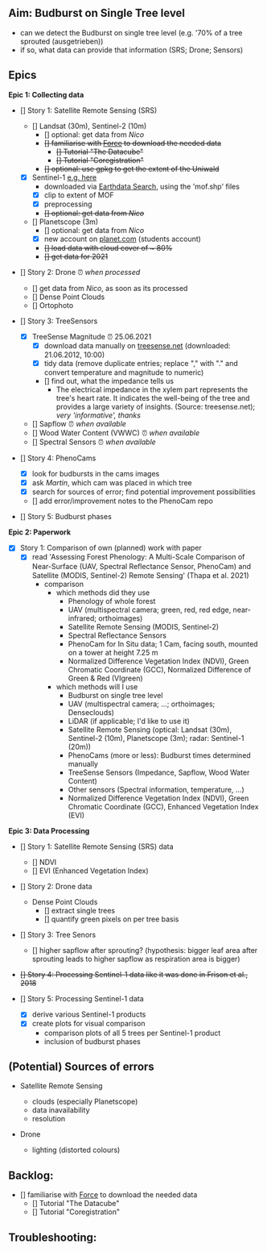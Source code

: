 ## Aim: Budburst on Single Tree level
- can we detect the Budburst on single tree level (e.g. '70% of a tree sprouted (ausgetrieben))
- if so, what data can provide that information (SRS; Drone; Sensors)

## Epics

**Epic 1: Collecting data**

- [] Story 1: Satellite Remote Sensing (SRS)
  - [] Landsat (30m), Sentinel-2 (10m)
    - [] optional: get data from *Nico*
    - <del> [] familiarise with [Force](https://force-eo.readthedocs.io/en/latest/howto/index.html) to download the needed data </del>
      -  <del> [] Tutorial "The Datacube" </del>
      - <del> [] Tutorial "Coregistration" </del>
    - <del> [] optional: use gpkg to get the extent of the Uniwald </del>
  - [x] Sentinel-1 [e.g. here](https://scihub.copernicus.eu/)
    - downloaded via [Earthdata Search](https://search.earthdata.nasa.gov/search), using the 'mof.shp' files
    - [x] clip to extent of MOF
    - [x] preprocessing
    - <del> [] optional: get data from *Nico* </del>
  - [] Planetscope (3m)
    - [] optional: get data from *Nico*
    - [x] new account on [planet.com](https://www.planet.com/) (students account)
    - <del> [] load data with cloud cover of ~ 80% </del>
    - <del> [] get data for 2021 </del>

- [] Story 2: Drone :alarm_clock: *when processed*
  - [] get data from *Nico*, as soon as its processed
  - [] Dense Point Clouds
  - [] Ortophoto

- [] Story 3: TreeSensors
  - [x] TreeSense Magnitude :alarm_clock: 25.06.2021
    - [x] download data manually on [treesense.net](https://login.treesense.net/home/) (downloaded: 21.06.2012, 10:00)
    - [x] tidy data (remove duplicate entries; replace "," with "." and convert temperature and magnitude to numeric)
    - [] find out, what the impedance tells us
        - The electrical impedance in the xylem part represents the tree's heart rate. It indicates the well-being of the tree and provides a large variety of insights. (Source: treesense.net); *very 'informative', thanks*
  - [] Sapflow :alarm_clock: *when available*
  - [] Wood Water Content (VWWC) :alarm_clock: *when available*
  - [] Spectral Sensors :alarm_clock: *when available*
 
- [] Story 4: PhenoCams
  - [x] look for budbursts in the cams images
  - [x] ask *Martin*, which cam was placed in which tree
  - [x] search for sources of error; find potential improvement possibilities
  - [] add error/improvement notes to the PhenoCam repo
  
- [] Story 5: Budburst phases

**Epic 2: Paperwork**
 
- [x] Story 1: Comparison of own (planned) work with paper
  - [x] read 'Assessing Forest Phenology: A Multi-Scale Comparison of Near-Surface (UAV, Spectral Reﬂectance Sensor, PhenoCam) and Satellite (MODIS, Sentinel-2) Remote Sensing' (Thapa et al. 2021)
      - comparison
          - which methods did they use
              - Phenology of whole forest
              - UAV (multispectral camera; green, red, red edge, near-infrared; orthoimages)
              - Satellite Remote Sensing (MODIS, Sentinel-2)
              - Spectral Reflectance Sensors
              - PhenoCam for In Situ data; 1 Cam, facing south, mounted on a tower at height 7.25 m
              - Normalized Difference Vegetation Index (NDVI), Green Chromatic Coordinate (GCC), Normalized Difference of Green & Red (VIgreen)
          - which methods will I use
              - Budburst on single tree level
              - UAV (multispectral camera; ...; orthoimages; Denseclouds)
              - LiDAR (if applicable; I'd like to use it)
              - Satellite Remote Sensing (optical: Landsat (30m), Sentinel-2 (10m), Planetscope (3m); radar: Sentinel-1 (20m))
              - PhenoCams (more or less): Budburst times determined manually
              - TreeSense Sensors (Impedance, Sapflow, Wood Water Content)
              - Other sensors (Spectral information, temperature, ...)
              - Normalized Difference Vegetation Index (NDVI), Green Chromatic Coordinate (GCC), Enhanced Vegetation Index (EVI)

**Epic 3: Data Processing**

- [] Story 1: Satellite Remote Sensing (SRS) data
  - [] NDVI
  - [] EVI (Enhanced Vegetation Index)

- [] Story 2: Drone data
  - Dense Point Clouds
    - [] extract single trees
    - [] quantify green pixels on per tree basis
  
- [] Story 3: Tree Senors
  - [] higher sapflow after sprouting? (hypothesis: bigger leaf area after sprouting leads to higher sapflow as respiration area is bigger)
  
- <del> [] Story 4: Processing Sentinel-1 data like it was done in Frison et al., 2018 </del>

- [] Story 5: Processing Sentinel-1 data
  - [x] derive various Sentinel-1 products
  - [x] create plots for visual comparison
      - comparison plots of all 5 trees per Sentinel-1 product
      - inclusion of budburst phases
 
## (Potential) Sources of errors

- Satellite Remote Sensing
  - clouds (especially Planetscope)
  - data inavailability
  - resolution
 
- Drone
  - lighting (distorted colours)

## Backlog:

- [] familiarise with [Force](https://force-eo.readthedocs.io/en/latest/howto/index.html) to download the needed data </del>
    - [] Tutorial "The Datacube" </del>
    - [] Tutorial "Coregistration"

## Troubleshooting:
